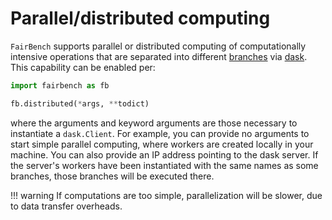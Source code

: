 # Parallel/distributed computing

`FairBench` supports parallel or distributed computing
of computationally intensive operations that are separated
into different [branches](branches.md)
via [dask](https://www.dask.org).
This capability can be enabled per:

```python
import fairbench as fb

fb.distributed(*args, **todict)
```

where the arguments and keyword arguments are those
necessary to instantiate a `dask.Client`. For example,
you can provide no arguments to start simple parallel
computing, where workers are created locally in your machine.
You can also provide an IP address pointing to the dask
server. If the server's workers have been instantiated with the same
names as some branches, those branches will be executed
there.

!!! warning 
    If computations are too simple, parallelization
    will be slower, due to data transfer overheads.

